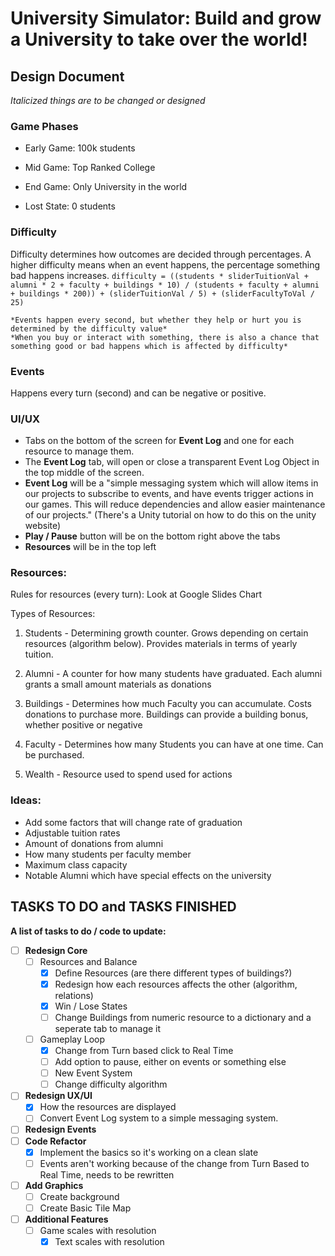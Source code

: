 # University Simulator: Build and grow a University to take over the world!

## Design Document
*Italicized things are to be changed or designed*

### Game Phases
- Early Game: 100k students
- Mid Game: Top Ranked College
- End Game: Only University in the world

- Lost State: 0 students

### Difficulty
Difficulty determines how outcomes are decided through percentages. A higher difficulty means when an event happens, the percentage something bad happens increases.
    `difficulty = ((students * sliderTuitionVal + alumni * 2 + faculty + buildings * 10) / (students + faculty + alumni + buildings * 200)) + (sliderTuitionVal / 5) + (sliderFacultyToVal / 25)`

	*Events happen every second, but whether they help or hurt you is determined by the difficulty value*
	*When you buy or interact with something, there is also a chance that something good or bad happens which is affected by difficulty*

### Events
Happens every turn (second) and can be negative or positive.

### UI/UX

- Tabs on the bottom of the screen for **Event Log** and one for each resource to manage them.
- The **Event Log** tab, will open or close a transparent Event Log Object in the top middle of the screen.
- **Event Log** will be a "simple messaging system which will allow items in our projects to subscribe to events, and have events trigger actions in our games. This will reduce dependencies and allow easier maintenance of our projects." (There's a Unity tutorial on how to do this on the unity website)
- **Play / Pause** button will be on the bottom right above the tabs
- **Resources** will be in the top left

### Resources:

Rules for resources (every turn):
	Look at Google Slides Chart

Types of Resources:

1. Students - Determining growth counter. Grows depending on certain resources (algorithm below). Provides materials in terms of yearly tuition.

2. Alumni - A counter for how many students have graduated. Each alumni grants a small amount materials as donations

3. Buildings - Determines how much Faculty you can accumulate. Costs donations to purchase more. Buildings can provide a building bonus, whether positive or negative

4. Faculty - Determines how many Students you can have at one time. Can be purchased.

5. Wealth - Resource used to spend used for actions

### Ideas:
- Add some factors that will change rate of graduation
- Adjustable tuition rates
- Amount of donations from alumni
- How many students per faculty member
- Maximum class capacity
- Notable Alumni which have special effects on the university

## TASKS TO DO and TASKS FINISHED

**A list of tasks to do / code to update:**

- [ ] **Redesign Core**
	- [ ] Resources and Balance
		- [x] Define Resources (are there different types of buildings?)
		- [x] Redesign how each resources affects the other (algorithm, relations)
		- [x] Win / Lose States
		- [ ] Change Buildings from numeric resource to a dictionary and a seperate tab to manage it
	- [ ] Gameplay Loop
		- [x] Change from Turn based click to Real Time
		- [ ] Add option to pause, either on events or something else
		- [ ] New Event System
		- [ ] Change difficulty algorithm
- [ ] **Redesign UX/UI**
	- [x] How the resources are displayed
	- [ ] Convert Event Log system to a simple messaging system.
- [ ] **Redesign Events**
- [ ] **Code Refactor**
	- [x] Implement the basics so it's working on a clean slate
	- [ ] Events aren't working because of the change from Turn Based to Real Time, needs to be rewritten
- [ ] **Add Graphics**
	- [ ] Create background
	- [ ] Create Basic Tile Map
- [ ] **Additional Features**
	- [ ] Game scales with resolution
		- [x] Text scales with resolution